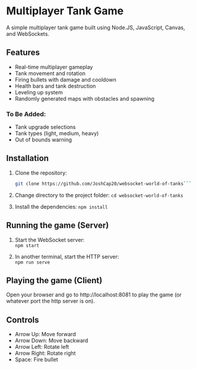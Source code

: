 # Multiplayer Tank Game
A simple multiplayer tank game built using Node.JS, JavaScript, Canvas, and WebSockets.

## Features
- Real-time multiplayer gameplay
- Tank movement and rotation
- Firing bullets with damage and cooldown
- Health bars and tank destruction
- Leveling up system
- Randomly generated maps with obstacles and spawning

### To Be Added:
- Tank upgrade selections
- Tank types (light, medium, heavy)
- Out of bounds warning

## Installation
1. Clone the repository:
   ```bash  
   git clone https://github.com/JoshCap20/websocket-world-of-tanks```

2. Change directory to the project folder:
    ```cd websocket-world-of-tanks```

3. Install the dependencies:
    ```npm install```

## Running the game (Server)
1. Start the WebSocket server:  
    ```npm start```

2. In another terminal, start the HTTP server:  
    ```npm run serve```

## Playing the game (Client)
Open your browser and go to http://localhost:8081 to play the game (or whatever port the http server is on).

## Controls
- Arrow Up: Move forward
- Arrow Down: Move backward
- Arrow Left: Rotate left
- Arrow Right: Rotate right
- Space: Fire bullet
